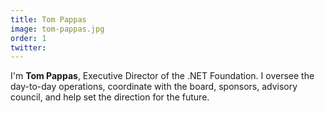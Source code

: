 ```yaml
---
title: Tom Pappas
image: tom-pappas.jpg
order: 1
twitter: 
---
```


I'm **Tom Pappas**, Executive Director of the .NET Foundation. I oversee the day-to-day operations, coordinate with the board, sponsors, advisory council, and help set the direction for the future.
